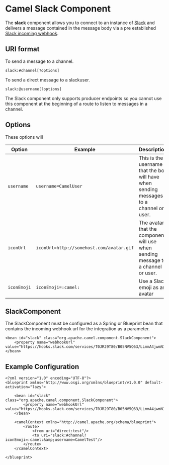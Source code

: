 Camel Slack Component
=====================

The **slack** component allows you to connect to an instance of [Slack](http://www.slack.com) and delivers a message contained in the message body via a pre established [Slack incoming webhook](https://api.slack.com/incoming-webhooks).

## URI format

To send a message to a channel.

```
slack:#channel[?options]
```

To send a direct message to a slackuser.

```
slack:@username[?options]
```

The Slack component only supports producer endpoints so you cannot use this component at the beginning of a route to listen to messages in a channel.

## Options

These options will 

| Option | Example | Description |
| ------ | ------- | ----------- |
| `username` | `username=CamelUser` | This is the username that the bot will have when sending messages to a channel or user. |
| `iconUrl` | `iconUrl=http://somehost.com/avatar.gif` | The avatar that the component will use when sending message to a channel or user. |
| `iconEmoji` | `iconEmoji=:camel:` | Use a Slack emoji as an avatar |

## SlackComponent

The SlackComponent must be configured as a Spring or Blueprint bean that contains the incoming webhook url for the integration as a parameter.

```
<bean id="slack" class="org.apache.camel.component.SlackComponent">
    <property name="webhookUrl" value="https://hooks.slack.com/services/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"/>
</bean>
```

## Example Configuration

```
<?xml version="1.0" encoding="UTF-8"?>
<blueprint xmlns="http://www.osgi.org/xmlns/blueprint/v1.0.0" default-activation="lazy">

    <bean id="slack" class="org.apache.camel.component.SlackComponent">
        <property name="webhookUrl" value="https://hooks.slack.com/services/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"/>
    </bean>
    
    <camelContext xmlns="http://camel.apache.org/schema/blueprint">
        <route>
            <from uri="direct:test"/>
            <to uri="slack:#channel?iconEmoji=:camel:&amp;username=CamelTest"/>
        </route>
    </camelContext>

</blueprint>
```